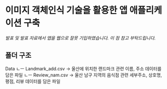 # 이미지 객체인식 기술을 활용한 앱 애플리케이션 구축
*발표 및 발표 자료에서 앱을 웹으로 잘못 기입하였습니다. 이 점 참고 부탁드립니다.*

## 폴더 구조

Data
  ㄴㅡ Landmark_add.csv -> 울산에 위치한 랜드마크 관련 이름, 주소 데이터를 담은 파일
  ㄴㅡ Review_nam.csv -> 울산 남구 지역의 음식점 관련 세부주소, 상호명, 평점, 리뷰 데이터를 담은 파일
